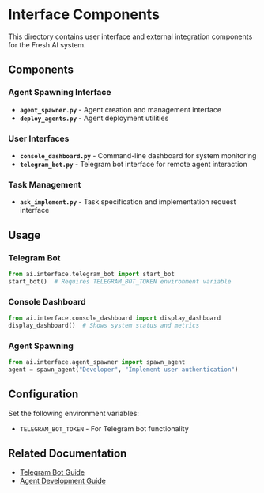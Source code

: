 # Interface Components

This directory contains user interface and external integration components for the Fresh AI system.

## Components

### Agent Spawning Interface
- **`agent_spawner.py`** - Agent creation and management interface
- **`deploy_agents.py`** - Agent deployment utilities

### User Interfaces
- **`console_dashboard.py`** - Command-line dashboard for system monitoring
- **`telegram_bot.py`** - Telegram bot interface for remote agent interaction

### Task Management
- **`ask_implement.py`** - Task specification and implementation request interface

## Usage

### Telegram Bot
```python
from ai.interface.telegram_bot import start_bot
start_bot()  # Requires TELEGRAM_BOT_TOKEN environment variable
```

### Console Dashboard
```python
from ai.interface.console_dashboard import display_dashboard
display_dashboard()  # Shows system status and metrics
```

### Agent Spawning
```python
from ai.interface.agent_spawner import spawn_agent
agent = spawn_agent("Developer", "Implement user authentication")
```

## Configuration

Set the following environment variables:
- `TELEGRAM_BOT_TOKEN` - For Telegram bot functionality

## Related Documentation
- [Telegram Bot Guide](../../docs/TELEGRAM_BOT.md)
- [Agent Development Guide](../../docs/AGENT_DEVELOPMENT.md)
